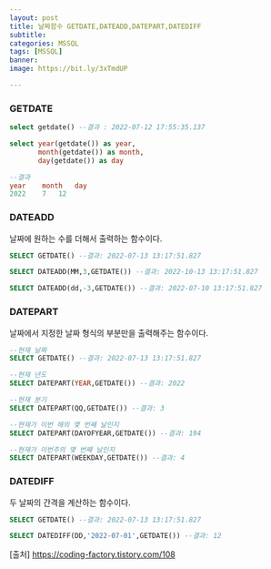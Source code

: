 ```yaml
---
layout: post
title: 날짜함수 GETDATE,DATEADD,DATEPART,DATEDIFF
subtitle: 
categories: MSSQL
tags: [MSSQL]
banner:
image: https://bit.ly/3xTmdUP

---
```

### GETDATE

~~~sql
select getdate() --결과 : 2022-07-12 17:55:35.137
~~~
~~~sql
select year(getdate()) as year,
       month(getdate()) as month,
       day(getdate()) as day
~~~
~~~sql
--결과
year	month	day
2022	7	12
~~~

### DATEADD

날짜에 원하는 수를 더해서 출력하는 함수이다.

~~~sql
SELECT GETDATE() --결과: 2022-07-13 13:17:51.827

SELECT DATEADD(MM,3,GETDATE()) --결과: 2022-10-13 13:17:51.827

SELECT DATEADD(dd,-3,GETDATE()) --결과: 2022-07-10 13:17:51.827
~~~ 

### DATEPART    

날짜에서 지정한 날짜 형식의 부분만을 출력해주는 함수이다.

~~~sql
--현재 날짜
SELECT GETDATE() --결과: 2022-07-13 13:17:51.827

--현재 년도
SELECT DATEPART(YEAR,GETDATE()) --결과: 2022

--현재 분기
SELECT DATEPART(QQ,GETDATE()) --결과: 3

--현재가 이번 해의 몇 번째 날인지
SELECT DATEPART(DAYOFYEAR,GETDATE()) --결과: 194

--현재가 이번주의 몇 번째 날인지
SELECT DATEPART(WEEKDAY,GETDATE()) --결과: 4
~~~

### DATEDIFF

두 날짜의 간격을 계산하는 함수이다.

~~~sql
SELECT GETDATE() --결과: 2022-07-13 13:17:51.827

SELECT DATEDIFF(DD,'2022-07-01',GETDATE()) --결과: 12
~~~








[출처] https://coding-factory.tistory.com/108

